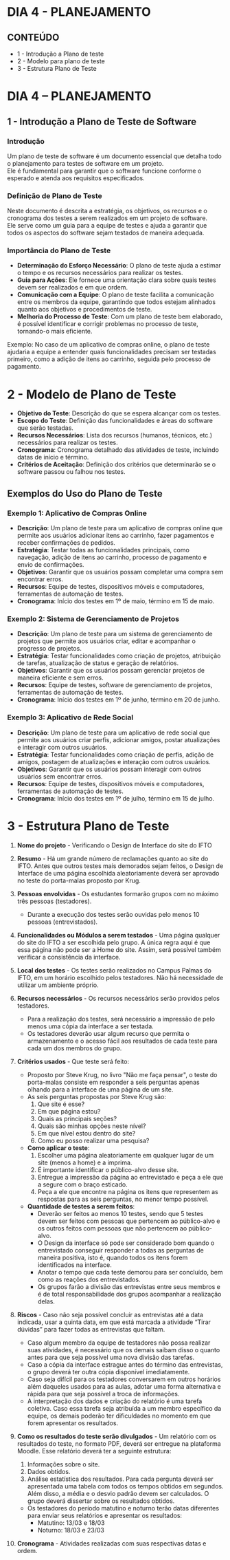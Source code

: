# DIA 4 - PLANEJAMENTO

## CONTEÚDO

* 1 - Introdução a Plano de teste
* 2 - Modelo para plano de teste
* 3 - Estrutura Plano de Teste

# DIA 4 – PLANEJAMENTO

## 1 - Introdução a Plano de Teste de Software

### Introdução

Um plano de teste de software é um documento essencial que detalha todo o planejamento para testes de software em um projeto.  
Ele é fundamental para garantir que o software funcione conforme o esperado e atenda aos requisitos especificados.

### Definição de Plano de Teste

Neste documento é descrita a estratégia, os objetivos, os recursos e o cronograma dos testes a serem realizados em um projeto de software.  
Ele serve como um guia para a equipe de testes e ajuda a garantir que todos os aspectos do software sejam testados de maneira adequada.

### Importância do Plano de Teste

- **Determinação do Esforço Necessário**: O plano de teste ajuda a estimar o tempo e os recursos necessários para realizar os testes.
- **Guia para Ações**: Ele fornece uma orientação clara sobre quais testes devem ser realizados e em que ordem.
- **Comunicação com a Equipe**: O plano de teste facilita a comunicação entre os membros da equipe, garantindo que todos estejam alinhados quanto aos objetivos e procedimentos de teste.
- **Melhoria do Processo de Teste**: Com um plano de teste bem elaborado, é possível identificar e corrigir problemas no processo de teste, tornando-o mais eficiente.

Exemplo: No caso de um aplicativo de compras online, o plano de teste ajudaria a equipe a entender quais funcionalidades precisam ser testadas primeiro, como a adição de itens ao carrinho, seguida pelo processo de pagamento.

# 2 - Modelo de Plano de Teste

- **Objetivo do Teste**: Descrição do que se espera alcançar com os testes.
- **Escopo do Teste**: Definição das funcionalidades e áreas do software que serão testadas.
- **Recursos Necessários**: Lista dos recursos (humanos, técnicos, etc.) necessários para realizar os testes.
- **Cronograma**: Cronograma detalhado das atividades de teste, incluindo datas de início e término.
- **Critérios de Aceitação**: Definição dos critérios que determinarão se o software passou ou falhou nos testes.

## Exemplos do Uso do Plano de Teste

### Exemplo 1: Aplicativo de Compras Online

- **Descrição**: Um plano de teste para um aplicativo de compras online que permite aos usuários adicionar itens ao carrinho, fazer pagamentos e receber confirmações de pedidos.
- **Estratégia**: Testar todas as funcionalidades principais, como navegação, adição de itens ao carrinho, processo de pagamento e envio de confirmações.
- **Objetivos**: Garantir que os usuários possam completar uma compra sem encontrar erros.
- **Recursos**: Equipe de testes, dispositivos móveis e computadores, ferramentas de automação de testes.
- **Cronograma**: Início dos testes em 1º de maio, término em 15 de maio.

### Exemplo 2: Sistema de Gerenciamento de Projetos

- **Descrição**: Um plano de teste para um sistema de gerenciamento de projetos que permite aos usuários criar, editar e acompanhar o progresso de projetos.
- **Estratégia**: Testar funcionalidades como criação de projetos, atribuição de tarefas, atualização de status e geração de relatórios.
- **Objetivos**: Garantir que os usuários possam gerenciar projetos de maneira eficiente e sem erros.
- **Recursos**: Equipe de testes, software de gerenciamento de projetos, ferramentas de automação de testes.
- **Cronograma**: Início dos testes em 1º de junho, término em 20 de junho.

### Exemplo 3: Aplicativo de Rede Social

- **Descrição**: Um plano de teste para um aplicativo de rede social que permite aos usuários criar perfis, adicionar amigos, postar atualizações e interagir com outros usuários.
- **Estratégia**: Testar funcionalidades como criação de perfis, adição de amigos, postagem de atualizações e interação com outros usuários.
- **Objetivos**: Garantir que os usuários possam interagir com outros usuários sem encontrar erros.
- **Recursos**: Equipe de testes, dispositivos móveis e computadores, ferramentas de automação de testes.
- **Cronograma**: Início dos testes em 1º de julho, término em 15 de julho.

# 3 - Estrutura Plano de Teste

1. **Nome do projeto** - Verificando o Design de Interface do site do IFTO

2. **Resumo** - Há um grande número de reclamações quanto ao site do IFTO. Antes que outros testes mais demorados sejam feitos, o Design de Interface de uma página escolhida aleatoriamente deverá ser aprovado no teste do porta-malas proposto por Krug.

3. **Pessoas envolvidas** - Os estudantes formarão grupos com no máximo três pessoas (testadores).
   - Durante a execução dos testes serão ouvidas pelo menos 10 pessoas (entrevistados).

4. **Funcionalidades ou Módulos a serem testados** - Uma página qualquer do site do IFTO a ser escolhida pelo grupo. A única regra aqui é que essa página não pode ser a Home do site. Assim, será possível também verificar a consistência da interface.

5. **Local dos testes** - Os testes serão realizados no Campus Palmas do IFTO, em um horário escolhido pelos testadores. Não há necessidade de utilizar um ambiente próprio.

6. **Recursos necessários** - Os recursos necessários serão providos pelos testadores.
   - Para a realização dos testes, será necessário a impressão de pelo menos uma cópia da interface a ser testada.
   - Os testadores deverão usar algum recurso que permita o armazenamento e o acesso fácil aos resultados de cada teste para cada um dos membros do grupo.

7. **Critérios usados** - Que teste será feito:
   - Proposto por Steve Krug, no livro "Não me faça pensar", o teste do porta-malas consiste em responder a seis perguntas apenas olhando para a interface de uma página de um site.
   - As seis perguntas propostas por Steve Krug são:
     1. Que site é esse?
     2. Em que página estou?
     3. Quais as principais seções?
     4. Quais são minhas opções neste nível?
     5. Em que nível estou dentro do site?
     6. Como eu posso realizar uma pesquisa?
   - **Como aplicar o teste**:
     1. Escolher uma página aleatoriamente em qualquer lugar de um site (menos a home) e a imprima.
     2. É importante identificar o público-alvo desse site.
     3. Entregue a impressão da página ao entrevistado e peça a ele que a segure com o braço esticado.
     4. Peça a ele que encontre na página os itens que representem as respostas para as seis perguntas, no menor tempo possível.
   - **Quantidade de testes a serem feitos**:
     - Deverão ser feitos ao menos 10 testes, sendo que 5 testes devem ser feitos com pessoas que pertencem ao público-alvo e os outros feitos com pessoas que não pertencem ao público-alvo.
     - O Design da interface só pode ser considerado bom quando o entrevistado conseguir responder a todas as perguntas de maneira positiva, isto é, quando todos os itens forem identificados na interface.
     - Anotar o tempo que cada teste demorou para ser concluído, bem como as reações dos entrevistados.
     - Os grupos farão a divisão das entrevistas entre seus membros e é de total responsabilidade dos grupos acompanhar a realização delas.

8. **Riscos** - Caso não seja possível concluir as entrevistas até a data indicada, usar a quinta data, em que está marcada a atividade “Tirar dúvidas” para fazer todas as entrevistas que faltam.
   - Caso algum membro da equipe de testadores não possa realizar suas atividades, é necessário que os demais saibam disso o quanto antes para que seja possível uma nova divisão das tarefas.
   - Caso a cópia da interface estrague antes do término das entrevistas, o grupo deverá ter outra cópia disponível imediatamente.
   - Caso seja difícil para os testadores conversarem em outros horários além daqueles usados para as aulas, adotar uma forma alternativa e rápida para que seja possível a troca de informações.
   - A interpretação dos dados e criação do relatório é uma tarefa coletiva. Caso essa tarefa seja atribuída a um membro específico da equipe, os demais poderão ter dificuldades no momento em que forem apresentar os resultados.

9. **Como os resultados do teste serão divulgados** - Um relatório com os resultados do teste, no formato PDF, deverá ser entregue na plataforma Moodle. Esse relatório deverá ter a seguinte estrutura:
   1. Informações sobre o site.
   2. Dados obtidos.
   3. Análise estatística dos resultados. Para cada pergunta deverá ser apresentada uma tabela com todos os tempos obtidos em segundos. Além disso, a média e o desvio padrão devem ser calculados. O grupo deverá dissertar sobre os resultados obtidos.
   - Os testadores do período matutino e noturno terão datas diferentes para enviar seus relatórios e apresentar os resultados:
     - Matutino: 13/03 e 18/03
     - Noturno: 18/03 e 23/03

10. **Cronograma** - Atividades realizadas com suas respectivas datas e ordem.

